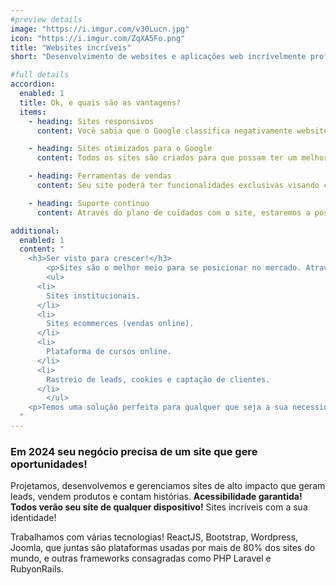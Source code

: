 ```yaml
---
#preview details
image: "https://i.imgur.com/v30Lucn.jpg"
icon: "https://i.imgur.com/ZqXA5Fo.png"
title: "Websites incríveis"
short: "Desenvolvimento de websites e aplicações web incrívelmente profissionais e responsívas!"

#full details
accordion:
  enabled: 1
  title: Ok, e quais são as vantagens?
  items:
    - heading: Sites responsivos 
      content: Você sabia que o Google classifica negativamente websites que não funcionam bem em smartphones e tablets? Por isso, construímos sites com a tecnologia mais recente do mercado, criando versões compatíveis com todos os dispositivos atuais (smartphones, tablets, laptops, etc...)

    - heading: Sites otimizados para o Google
      content: Todos os sites são criados para que possam ter um melhor posicionamento no Google. Ao desenvolver um site, seguimos todas as diretrizes e critérios impostos pelo Google. Seu site já será entregue para você totalmente otimizado para os buscadores e você poderá ficar na 1ª página do google em pouco tempo!

    - heading: Ferramentas de vendas
      content: Seu site poderá ter funcionalidades exclusivas visando converter visitantes em clientes. Você poderá ter chat online, popups inteligentes, integração com email marketing, redes sociais, google analytics, integração com plataformas de pagamento digital e muitas outras ferramentas!

    - heading: Suporte contínuo
      content: Através do plano de cuidados com o site, estaremos a postos para te ajudar através de nosso canal exclusivo de suporte. Realizamos atualizações semanais em todas as ferramentas do seu site, para mante-lo seguro e livre de bugs. Você também terá direito de solicitar um conjunto de alterações periódicas e nossa equipe irá cuidar de tudo!

additional:
  enabled: 1
  content: "
    <h3>Ser visto para crescer!</h3>
		<p>Sites são o melhor meio para se posicionar no mercado. Através de um site, você reunirá todas as informações sobre seu negócio e/ou produto e contribuirá muito para o conhecimento e reconhecimento de sua marca. Quanto maior o envolvimento do cliente em seu site, maiores serão as chances de comprar seu produto ou serviço. Ter um site permite-lhe ficar à frente de seus concorrentes neste mercado competitivo, proporcionando assim melhores possibilidades de aquisição de clientes.</p>
		<ul>
      <li>
        Sites institucionais.
      </li>
      <li>
        Sites ecommerces (vendas online).
      </li>
      <li>
        Plataforma de cursos online.
      </li>
      <li>
        Rastreio de leads, cookies e captação de clientes.
      </li>
		</ul>
    <p>Temos uma solução perfeita para qualquer que seja a sua necessidade! Fazemos tudo, desde a criação até a entrega final e o mantimento das ferramentas implementadas. Tudo isso para tornar seu site uma verdadeira ferramenta lucrativa para seu negócio!</p>
  "
---
```


### Em 2024 seu negócio precisa de um site que gere oportunidades!

Projetamos, desenvolvemos e gerenciamos sites de alto impacto que geram leads, vendem produtos e contam histórias. **Acessibilidade garantida! Todos verão seu site de qualquer dispositivo!** Sites incríveis com a sua identidade!

Trabalhamos com várias tecnologias! ReactJS, Bootstrap, Wordpress, Joomla, que juntas são plataformas usadas por mais de 80% dos sites do mundo, e outras frameworks consagradas como PHP Laravel e RubyonRails.